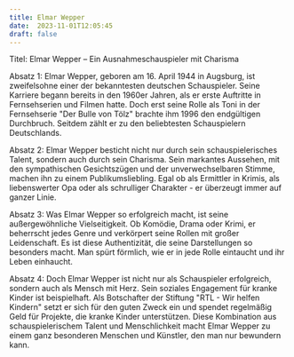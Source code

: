 ```yaml
---
title: Elmar Wepper
date:  2023-11-01T12:05:45
draft: false
---
```


Titel: Elmar Wepper – Ein Ausnahmeschauspieler mit Charisma

Absatz 1: Elmar Wepper, geboren am 16. April 1944 in Augsburg, ist zweifelsohne einer der bekanntesten deutschen Schauspieler. Seine Karriere begann bereits in den 1960er Jahren, als er erste Auftritte in Fernsehserien und Filmen hatte. Doch erst seine Rolle als Toni in der Fernsehserie "Der Bulle von Tölz" brachte ihm 1996 den endgültigen Durchbruch. Seitdem zählt er zu den beliebtesten Schauspielern Deutschlands.

Absatz 2: Elmar Wepper besticht nicht nur durch sein schauspielerisches Talent, sondern auch durch sein Charisma. Sein markantes Aussehen, mit den sympathischen Gesichtszügen und der unverwechselbaren Stimme, machen ihn zu einem Publikumsliebling. Egal ob als Ermittler in Krimis, als liebenswerter Opa oder als schrulliger Charakter - er überzeugt immer auf ganzer Linie.

Absatz 3: Was Elmar Wepper so erfolgreich macht, ist seine außergewöhnliche Vielseitigkeit. Ob Komödie, Drama oder Krimi, er beherrscht jedes Genre und verkörpert seine Rollen mit großer Leidenschaft. Es ist diese Authentizität, die seine Darstellungen so besonders macht. Man spürt förmlich, wie er in jede Rolle eintaucht und ihr Leben einhaucht.

Absatz 4: Doch Elmar Wepper ist nicht nur als Schauspieler erfolgreich, sondern auch als Mensch mit Herz. Sein soziales Engagement für kranke Kinder ist beispielhaft. Als Botschafter der Stiftung "RTL - Wir helfen Kindern" setzt er sich für den guten Zweck ein und spendet regelmäßig Geld für Projekte, die kranke Kinder unterstützen. Diese Kombination aus schauspielerischem Talent und Menschlichkeit macht Elmar Wepper zu einem ganz besonderen Menschen und Künstler, den man nur bewundern kann.